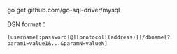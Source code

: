 go get github.com/go-sql-driver/mysql

DSN format：
```
[username[:password]@][protocol[(address)]]/dbname[?param1=value1&...&paramN=valueN]
```